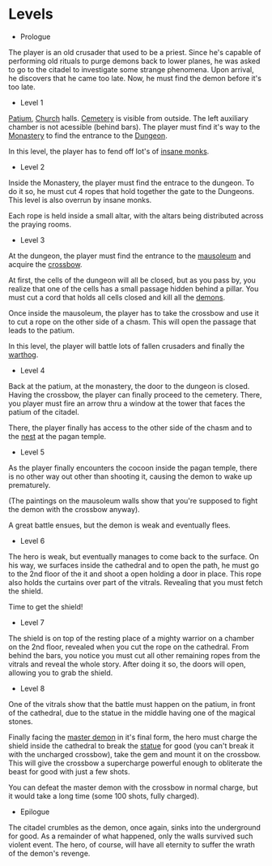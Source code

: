 Levels
======
- Prologue

The player is an old crusader that used to be a priest. Since
he's capable of performing old rituals to purge demons back
to lower planes, he was asked to go to the citadel to 
investigate some strange phenomena. Upon arrival, he discovers
that he came too late. Now, he must find the demon before it's
too late.

- Level 1

[Patium](patium.md), [Church](church.md) halls.
[Cemetery](cemitery.md) is visible from outside. The left 
auxiliary chamber is not acessible (behind bars). The player
must find it's way to the [Monastery](monastery.md) to 
find the entrance to the [Dungeon](prison.md).

In this level, the player has to fend off lot's of [insane
monks](monks.md).

- Level 2

Inside the Monastery, the player must find the entrace to 
the dungeon. To do it so, he must cut 4 ropes that hold 
together the gate to the Dungeons. This level is also 
overrun by insane monks.

Each rope is held inside a small altar, with the altars being
distributed across the praying rooms. 

- Level 3

At the dungeon, the player must find the entrance to the 
[mausoleum](mausoleum.md) and acquire the
[crossbow](crossbow.md).

At first, the cells of the dungeon will all be closed, but 
as you pass by, you realize that one of the cells has a small
passage hidden behind a pillar. You must cut a cord that 
holds all cells closed and kill all the [demons](demon.md).

Once inside the mausoleum, the player has to take the 
crossbow and use it to cut a rope on the other side of a
chasm. This will open the passage that leads to the patium.

In this level, the player will battle lots of fallen 
crusaders and finally the [warthog](warthog.md).

- Level 4

Back at the patium, at the monastery, the door to the 
dungeon is closed. Having the crossbow, the player can 
finally proceed to the cemetery. There, you player must fire
an arrow thru a window at the tower that faces the patium of
the citadel.

There, the player finally has access to the other side of 
the chasm and to the [nest](nest.md) at the pagan temple.

- Level 5

As the player finally encounters the cocoon inside the pagan 
temple, there is no other way out other than shooting it, 
causing the demon to wake up prematurely.

(The paintings on the mausoleum walls show that you're 
supposed to fight the demon with the crossbow anyway).

A great battle ensues, but the demon is weak and eventually
flees. 

- Level 6

The hero is weak, but eventually manages to come back
to the surface. On his way, we surfaces inside the cathedral
and to open the path, he must go to the 2nd floor of the it
and shoot a open holding a door in place. This rope also
holds the curtains over part of the vitrals. Revealing that
you must fetch the shield.

Time to get the shield!

- Level 7

The shield is on top of the resting place of a mighty 
warrior on a chamber on the 2nd floor, revealed when you cut
the rope on the cathedral. From behind the bars, you notice 
you must cut all other remaining ropes from the vitrals and 
reveal the whole story. After doing it so, the doors will 
open, allowing you to grab the shield.

- Level 8

One of the vitrals show that the battle must happen on the
patium, in front of the cathedral, due to the statue in the
middle having one of the magical stones.

Finally facing the [master demon](master-demon.md) in it's
final form, the hero must charge the shield inside the 
cathedral to break the [statue](statue.md) for good (you 
can't break it with the uncharged crossbow), take the gem 
and mount it on the crossbow. This will give the crossbow a 
supercharge powerful enough to obliterate the beast for good
with just a few shots.

You can defeat the master demon with the crossbow in normal
charge, but it would take a long time (some 100 shots, fully 
charged).

- Epilogue

The citadel crumbles as the demon, once again, sinks into the
underground for good. As a remainder of what happened, only
the walls survived such violent event. The hero, of course,
will have all eternity to suffer the wrath of the demon's 
revenge.
